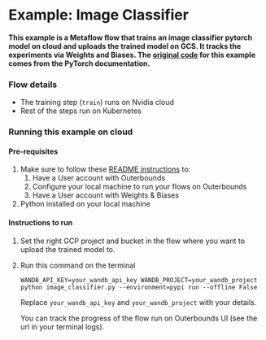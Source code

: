 # Example: Image Classifier
**This example is a Metaflow flow that trains an image classifier pytorch model on cloud and uploads the trained model on GCS. It tracks the experiments via Weights and Biases. The [original code](https://pytorch.org/tutorials/beginner/blitz/cifar10_tutorial.html) for this example comes from the PyTorch documentation.**

### Flow details
- The training step (`train`) runs on Nvidia cloud
- Rest of the steps run on Kubernetes

### Running this example on cloud
#### Pre-requisites
1. Make sure to follow these [README instructions](../../templates/README.md) to:
    1. Have a User account with Outerbounds
    2. Configure your local machine to run your flows on Outerbounds
    3. Have a User account with Weights & Biases
2. Python installed on your local machine

#### Instructions to run
1. Set the right GCP project and bucket in the flow where you want to upload the trained model to.
2. Run this command on the terminal
   ```
   WANDB_API_KEY=your_wandb_api_key WANDB_PROJECT=your_wandb_project python image_classifier.py --environment=pypi run --offline False
   ```

   Replace `your_wandb_api_key` and `your_wandb_project` with your details.

   You can track the progress of the flow run on Outerbounds UI (see the url in your terminal logs).
